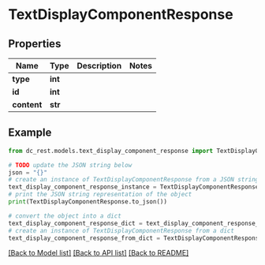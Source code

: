 # TextDisplayComponentResponse


## Properties

Name | Type | Description | Notes
------------ | ------------- | ------------- | -------------
**type** | **int** |  | 
**id** | **int** |  | 
**content** | **str** |  | 

## Example

```python
from dc_rest.models.text_display_component_response import TextDisplayComponentResponse

# TODO update the JSON string below
json = "{}"
# create an instance of TextDisplayComponentResponse from a JSON string
text_display_component_response_instance = TextDisplayComponentResponse.from_json(json)
# print the JSON string representation of the object
print(TextDisplayComponentResponse.to_json())

# convert the object into a dict
text_display_component_response_dict = text_display_component_response_instance.to_dict()
# create an instance of TextDisplayComponentResponse from a dict
text_display_component_response_from_dict = TextDisplayComponentResponse.from_dict(text_display_component_response_dict)
```
[[Back to Model list]](../README.md#documentation-for-models) [[Back to API list]](../README.md#documentation-for-api-endpoints) [[Back to README]](../README.md)


